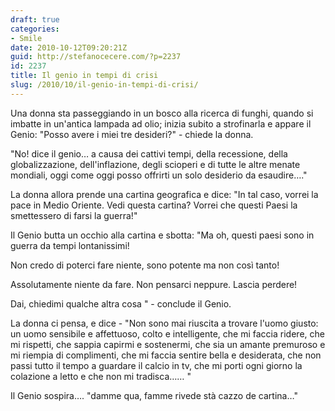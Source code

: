 ```yaml
---
draft: true
categories:
- Smile
date: 2010-10-12T09:20:21Z
guid: http://stefanocecere.com/?p=2237
id: 2237
title: Il genio in tempi di crisi
slug: /2010/10/il-genio-in-tempi-di-crisi/
---
```


Una donna sta passeggiando in un bosco alla ricerca di funghi, quando si imbatte in un'antica lampada ad olio; inizia subito a strofinarla e appare il Genio: "Posso avere i miei tre desideri?" - chiede la donna.
  
"No! dice il genio… a causa dei cattivi tempi, della recessione, della globalizzazione, dell'inflazione, degli scioperi e di tutte le altre menate mondiali, oggi come oggi posso offrirti un solo desiderio da esaudire…."

La donna allora prende una cartina geografica e dice: "In tal caso, vorrei la pace in Medio Oriente. Vedi questa cartina? Vorrei che questi Paesi la smettessero di farsi la guerra!"

Il Genio butta un occhio alla cartina e sbotta: "Ma oh, questi paesi sono in guerra da tempi lontanissimi!
  
Non credo di poterci fare niente, sono potente ma non così tanto!
  
Assolutamente niente da fare. Non pensarci neppure. Lascia perdere!
  
Dai, chiedimi qualche altra cosa " - conclude il Genio.

La donna ci pensa, e dice - "Non sono mai riuscita a trovare l'uomo giusto: un uomo sensibile e affettuoso, colto e intelligente, che mi faccia ridere, che mi rispetti, che sappia capirmi e sostenermi, che sia un amante premuroso e mi riempia di complimenti, che mi faccia sentire bella e desiderata, che non passi tutto il tempo a guardare il calcio in tv, che mi porti ogni giorno la colazione a letto e che non mi tradisca…… "

Il Genio sospira…. "damme qua, famme rivede stà cazzo de cartina…"